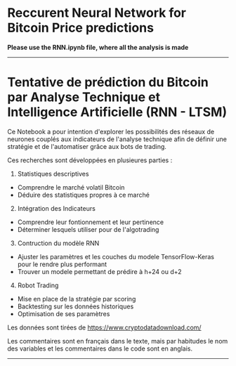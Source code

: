 # Reccurent Neural Network for Bitcoin Price predictions

**Please use the RNN.ipynb file, where all the analysis is made**

---

# Tentative de prédiction du Bitcoin par Analyse Technique et Intelligence Artificielle (RNN - LTSM)

Ce Notebook a pour intention d'explorer les possibilités des réseaux de neurones couplés aux indicateurs de l'analyse technique afin de définir une stratégie et de l'automatiser grâce aux bots de trading.

Ces recherches sont développées en plusieures parties : 
1.   Statistiques descriptives
  *   Comprendre le marché volatil Bitcoin
  *   Déduire des statistiques propres à ce marché
2.   Intégration des Indicateurs
  *   Comprendre leur fontionnement et leur pertinence
  *   Déterminer lesquels utiliser pour de l'algotrading
3.   Contruction du modèle RNN
  *   Ajuster les paramètres et les couches du modele TensorFlow-Keras pour le rendre plus performant
  *   Trouver un modele permettant de prédire à h+24 ou d+2
4.   Robot Trading
  *   Mise en place de la stratégie par scoring
  *   Backtesting sur les données historiques
  *   Optimisation de ses paramètres

Les données sont tirées de https://www.cryptodatadownload.com/

Les commentaires sont en français dans le texte, mais par habitudes le nom des variables et les commentaires dans le code sont en anglais.

---
